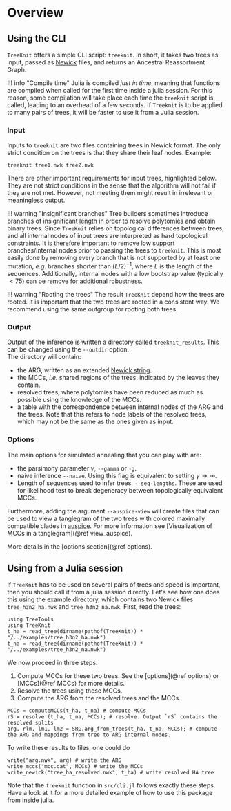 # Overview

## Using the CLI

`TreeKnit` offers a simple CLI script: `treeknit`. 
In short, it takes two trees as input, passed as [Newick](https://en.wikipedia.org/wiki/Newick_format) files, and returns an Ancestral Reassortment Graph. 

!!! info "Compile time" 
    Julia is compiled *just in time*, meaning that functions are compiled when called for the first time inside a julia session. For this reason, some compilation will take place each time the  `treeknit` script is called, leading to an overhead of a few seconds. If `Treeknit` is to be applied to many pairs of trees, it will be faster to use it from a Julia session. 

### Input

Inputs to `treeknit` are two files containing trees in Newick format. 
The only strict condition on the trees is that they share their leaf nodes. 
Example: 
```
treeknit tree1.nwk tree2.nwk
```

There are other important requirements for input trees, highlighted below. 
They are not strict conditions in the sense that the algorithm will not fail if they are not met. 
However, not meeting them might result in irrelevant or meaningless output. 

!!! warning "Insignificant branches"
    Tree builders sometimes introduce branches of insignificant length in order to resolve polytomies and obtain binary trees. Since `TreeKnit` relies on topological differences between trees, and all internal nodes of input trees are interpreted as hard topological constraints. It is therefore important to remove low support branches/internal nodes prior to passing the trees to `treeknit`. This is most easily done by removing every branch that is not supported by at least one mutation, *e.g.* branches shorter than $(L/2)^{-1}$, where $L$ is the length of the sequences. Additionally, internal nodes with a low bootstrap value (typically $<75$) can be remove for additional robustness. 

!!! warning "Rooting the trees"
    The result `TreeKnit` depend how the trees are rooted. It is important that the two trees are rooted in a consistent way. We recommend using the same outgroup for rooting both trees.

### Output

Output of the inference is written a directory called `treeknit_results`. This can be changed using the `--outdir` option.   
The directory will contain:   
- the ARG, written as an extended [Newick string](https://doi.org/10.1186/1471-2105-9-532).   
- the MCCs, *i.e.* shared regions of the trees, indicated by the leaves they contain.  
- resolved trees, where polytomies have been reduced as much as possible using the knowledge of the MCCs.   
- a table with the correspondence between internal nodes of the ARG and the trees. Note that this refers to node labels of the resolved trees, which may not be the same as the ones given as input.   

### Options

The main options for simulated annealing that you can play with are:  
- the parsimony parameter $\gamma$, `--gamma` or `-g`.   
- naive inference `--naive`. Using this flag is equivalent to setting $\gamma \rightarrow \infty$.  
- Length of sequences used to infer trees: `--seq-lengths`. These are used for likelihood test to break degeneracy between topologically equivalent MCCs.  

Furthermore, adding the argument `--auspice-view` will create files that can be used to view a tanglegram of the two trees with colored maximally compatible clades in [auspice](https://docs.nextstrain.org/projects/auspice/en/stable/advanced-functionality/second-trees.html). For more information see [Visualization of MCCs in a tanglegram](@ref view_auspice).  

More details in the [options section](@ref options).

## Using from a Julia session

If `TreeKnit` has to be used on several pairs of trees and speed is important, then you should call it from a julia session directly. 
Let's see how one does this using the example directory, which contains two Newick files `tree_h3n2_ha.nwk` and `tree_h3n2_na.nwk`. 
First, read the trees: 
```@example usage_from_julia
using TreeTools
using TreeKnit
t_ha = read_tree(dirname(pathof(TreeKnit)) * "/../examples/tree_h3n2_ha.nwk")
t_na = read_tree(dirname(pathof(TreeKnit)) * "/../examples/tree_h3n2_na.nwk")
```

We now proceed in three steps: 
1. Compute MCCs for these two trees. See the [options](@ref options) or [MCCs](@ref MCCs) for more details.
2. Resolve the trees using these MCCs. 
3. Compute the ARG from the resolved trees and the MCCs. 

```@repl usage_from_julia
MCCs = computeMCCs(t_ha, t_na) # compute MCCs
rS = resolve!(t_ha, t_na, MCCs); # resolve. Output `rS` contains the resolved splits
arg, rlm, lm1, lm2 = SRG.arg_from_trees(t_ha, t_na, MCCs); # compute the ARG and mappings from tree to ARG internal nodes. 
```

To write these results to files, one could do 
```
write("arg.nwk", arg) # write the ARG
write_mccs("mcc.dat", MCCs) # write the MCCs
write_newick("tree_ha_resolved.nwk", t_ha) # write resolved HA tree
```

Note that the `treeknit` function in `src/cli.jl` follows exactly these steps. Have a look at it for a more detailed example of how to use this package from inside julia. 




